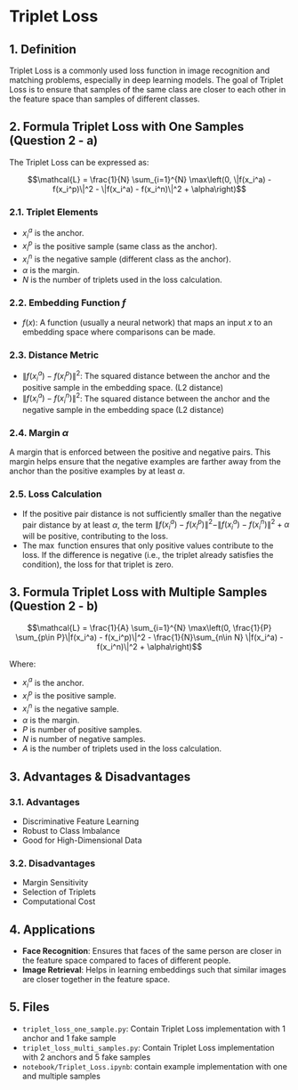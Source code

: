 # Triplet Loss
## 1. Definition
Triplet Loss is a commonly used loss function in image recognition and matching problems, especially in deep learning models. The goal of Triplet Loss is to ensure that samples of the same class are closer to each other in the feature space than samples of different classes.
## 2. Formula Triplet Loss with One Samples (Question 2 - a)
The Triplet Loss can be expressed as:

$$\mathcal{L} = \frac{1}{N} \sum_{i=1}^{N} \max\left(0, \|f(x_i^a) - f(x_i^p)\|^2 - \|f(x_i^a) - f(x_i^n)\|^2 + \alpha\right)$$

### 2.1. Triplet Elements
- $x_i^a$ is the anchor.
- $x_i^p$ is the positive sample (same class as the anchor).
- $x_i^n$ is the negative sample (different class as the anchor).
- $α$ is the margin.
- $N$ is the number of triplets used in the loss calculation.
### 2.2. Embedding Function $f$
- $f(x)$: A function (usually a neural network) that maps an input $x$ to an embedding space where comparisons can be made.
### 2.3. Distance Metric
- $\|f(x_i^a) - f(x_i^p)\|^2$: The squared distance between the anchor and the positive sample in the embedding space. (L2 distance)
- $\|f(x_i^a) - f(x_i^n)\|^2$: The squared distance between the anchor and the negative sample in the embedding space (L2 distance)
### 2.4. Margin $\alpha$
A margin that is enforced between the positive and negative pairs. This margin helps ensure that the negative examples are farther away from the anchor than the positive examples by at least $\alpha$.
### 2.5. Loss Calculation
- If the positive pair distance is not sufficiently smaller than the negative pair distance by at least $\alpha$, the term $\|f(x_i^a) - f(x_i^p)\|^2 - \|f(x_i^a) - f(x_i^n)\|^2 + \alpha$ will be positive, contributing to the loss.
- The $\max$ function ensures that only positive values contribute to the loss. If the difference is negative (i.e., the triplet already satisfies the condition), the loss for that triplet is zero.

## 3. Formula Triplet Loss with Multiple Samples (Question 2 - b)
$$\mathcal{L} = \frac{1}{A} \sum_{i=1}^{N} \max\left(0, \frac{1}{P} \sum_{p\in P}\|f(x_i^a) - f(x_i^p)\|^2 - \frac{1}{N}\sum_{n\in N} \|f(x_i^a) - f(x_i^n)\|^2 + \alpha\right)$$

Where:
- $x_i^a$ is the anchor.
- $x_i^p$ is the positive sample.
- $x_i^n$ is the negative sample.
- $α$ is the margin.
- $P$ is number of positive samples.
- $N$ is number of negative samples.
- $A$ is the number of triplets used in the loss calculation.

## 3. Advantages & Disadvantages
### 3.1. Advantages
- Discriminative Feature Learning
- Robust to Class Imbalance
- Good for High-Dimensional Data

### 3.2. Disadvantages
- Margin Sensitivity
- Selection of Triplets
- Computational Cost
## 4. Applications
- **Face Recognition**: Ensures that faces of the same person are closer in the feature space compared to faces of different people.
- **Image Retrieval**: Helps in learning embeddings such that similar images are closer together in the feature space.

## 5. Files
- `triplet_loss_one_sample.py`: Contain Triplet Loss implementation with 1 anchor and 1 fake sample
- `triplet_loss_multi_samples.py`: Contain Triplet Loss implementation with 2 anchors and 5 fake samples
- `notebook/Triplet_Loss.ipynb`: contain example implementation with one and multiple samples
